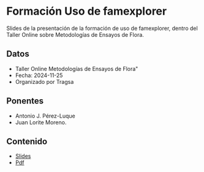 # Formación Uso de famexplorer

Slides de la presentación de la formación de uso de famexplorer, dentro del Taller
Online sobre Metodologías de Ensayos de Flora.

## Datos
- Taller Online Metodologías de Ensayos de Flora"
- Fecha: 2024-11-25
- Organizado por Tragsa

## Ponentes
- Antonio J. Pérez-Luque
- Juan Lorite Moreno. 

## Contenido
- [Slides](https://ajpelu.github.io/famexplorer_ensayosFlora/)
- [Pdf](https://github.com/ajpelu/famexplorer_ensayosFlora/blob/main/famexplorer_formacion202411.pdf)